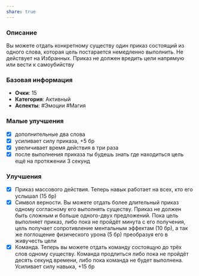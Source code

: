 ```yaml
---
share: true
---
```

### Описание
Вы можете отдать конкретному существу один приказ состоящий из одного слова, которая цель постарается немедленно выполнить. Не действует на Избранных. Приказ не должен вредить цели напрямую или вести к самоубийству
### Базовая информация
- **Очки**: 15 
- **Категория**: Активный
- **Аспекты**: #Эмоции #Магия 
### Малые улучшения
- [x] дополнительные два слова
- [x] усиливает силу приказа, +5 бр
- [x] увеличивает время действия в три раза
- [x] после выполнения приказа ты будешь знать где находиться цель ещё на протяжении 3 секунд
### Улучшения
- [x] Приказ массового действия. Теперь навык работает на всех, кто его услышал (15 бр)
- [x] Символ верности. Вы можете отдать более длительный приказ одному согласному его выполнять существу. Приказ не должен быть сложным и больше одного-двух предложений. Пока цель выполняет приказ, либо пока не пройдёт минута с его получения, цель получает сопротивление ментальным эффектам (10 бр), а так же поглощение физического урона (5 бр) преобразуя его в живучесть цели
- [x] Команда. Теперь вы можете отдать команду состоящую до трёх слов одному существу. Команда продлиться либо пока не пройдёт десять секунд времени, либо пока команда не будет выполнена. Усиливает силу навыка, +15 бр